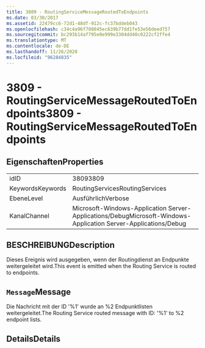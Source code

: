 ```yaml
---
title: 3809 - RoutingServiceMessageRoutedToEndpoints
ms.date: 03/30/2017
ms.assetid: 22479cc6-72d1-48df-912c-fc37bddeb043
ms.openlocfilehash: c34c4a96f708845ec639b77dd1fe53e56deed757
ms.sourcegitcommit: bc293b14af795e0e999e3304dd40c0222cf2ffe4
ms.translationtype: MT
ms.contentlocale: de-DE
ms.lasthandoff: 11/26/2020
ms.locfileid: "96284835"
---
```

# <a name="3809---routingservicemessageroutedtoendpoints"></a><span data-ttu-id="7e0ce-102">3809 - RoutingServiceMessageRoutedToEndpoints</span><span class="sxs-lookup"><span data-stu-id="7e0ce-102">3809 - RoutingServiceMessageRoutedToEndpoints</span></span>

## <a name="properties"></a><span data-ttu-id="7e0ce-103">Eigenschaften</span><span class="sxs-lookup"><span data-stu-id="7e0ce-103">Properties</span></span>  
  
|||  
|-|-|  
|<span data-ttu-id="7e0ce-104">id</span><span class="sxs-lookup"><span data-stu-id="7e0ce-104">ID</span></span>|<span data-ttu-id="7e0ce-105">3809</span><span class="sxs-lookup"><span data-stu-id="7e0ce-105">3809</span></span>|  
|<span data-ttu-id="7e0ce-106">Keywords</span><span class="sxs-lookup"><span data-stu-id="7e0ce-106">Keywords</span></span>|<span data-ttu-id="7e0ce-107">RoutingServices</span><span class="sxs-lookup"><span data-stu-id="7e0ce-107">RoutingServices</span></span>|  
|<span data-ttu-id="7e0ce-108">Ebene</span><span class="sxs-lookup"><span data-stu-id="7e0ce-108">Level</span></span>|<span data-ttu-id="7e0ce-109">Ausführlich</span><span class="sxs-lookup"><span data-stu-id="7e0ce-109">Verbose</span></span>|  
|<span data-ttu-id="7e0ce-110">Kanal</span><span class="sxs-lookup"><span data-stu-id="7e0ce-110">Channel</span></span>|<span data-ttu-id="7e0ce-111">Microsoft-Windows-Application Server-Applications/Debug</span><span class="sxs-lookup"><span data-stu-id="7e0ce-111">Microsoft-Windows-Application Server-Applications/Debug</span></span>|  
  
## <a name="description"></a><span data-ttu-id="7e0ce-112">BESCHREIBUNG</span><span class="sxs-lookup"><span data-stu-id="7e0ce-112">Description</span></span>  

 <span data-ttu-id="7e0ce-113">Dieses Ereignis wird ausgegeben, wenn der Routingdienst an Endpunkte weitergeleitet wird.</span><span class="sxs-lookup"><span data-stu-id="7e0ce-113">This event is emitted when the Routing Service is routed to endpoints.</span></span>  
  
## <a name="message"></a><span data-ttu-id="7e0ce-114">`Message`</span><span class="sxs-lookup"><span data-stu-id="7e0ce-114">Message</span></span>  

 <span data-ttu-id="7e0ce-115">Die Nachricht mit der ID '%1' wurde an %2 Endpunktlisten weitergeleitet.</span><span class="sxs-lookup"><span data-stu-id="7e0ce-115">The Routing Service routed message with ID: '%1' to %2 endpoint lists.</span></span>  
  
## <a name="details"></a><span data-ttu-id="7e0ce-116">Details</span><span class="sxs-lookup"><span data-stu-id="7e0ce-116">Details</span></span>

